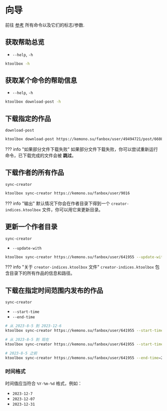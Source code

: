 # 向导

前往 [参考](reference.md) 所有命令以及它们的标志/参数.

## 获取帮助总览

- `--help`, `-h`

```bash
ktoolbox -h
```
  
## 获取某个命令的帮助信息

- `--help`, `-h`

```bash
ktoolbox download-post -h
```

## 下载指定的作品

`download-post`

```bash
ktoolbox download-post https://kemono.su/fanbox/user/49494721/post/6608808
```
??? info "如果部分文件下载失败"
    如果部分文件下载失败，你可以尝试重新运行命令，已下载完成的文件会被 **跳过**。
  
## 下载作者的所有作品

`sync-creator`

```bash
ktoolbox sync-creator https://kemono.su/fanbox/user/9016
```
??? info "输出"
    默认情况下你会在作者目录下得到一个 `creator-indices.ktoolbox` 文件，你可以用它来更新目录。
  

## 更新一个作者目录

`sync-creator`

- `--update-with`

```bash
ktoolbox sync-creator https://kemono.su/fanbox/user/641955 --update-with=./xxx/creator-indices.ktoolbox
```
??? info "关于 `creator-indices.ktoolbox` 文件"
    `creator-indices.ktoolbox` 包含目录下的所有作品的信息和路径。

## 下载在指定时间范围内发布的作品

`sync-creator`

- `--start-time`
- `--end-time`

```bash
# 从 2023-8-5 到 2023-12-6
ktoolbox sync-creator https://kemono.su/fanbox/user/641955 --start-time=2023-8-5 --end-time=2023-12-6

# 从 2023-8-5 到 现在
ktoolbox sync-creator https://kemono.su/fanbox/user/641955 --start-time=2023-8-5

# 2023-8-5 之前
ktoolbox sync-creator https://kemono.su/fanbox/user/641955 --end-time=2023-8-5
```

### 时间格式

时间值应当符合 `%Y-%m-%d` 格式，例如：

- `2023-12-7`
- `2023-12-07`
- `2023-12-31`
